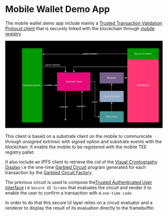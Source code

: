 # Mobile Wallet Demo App




The mobile wallet demo app include mainly a [Trusted Transaction Validation Protocol client](./TTVP_client.md) that is securely linked with the blockchain through [mobile registry](./Mobile_Registry.md)


![App architecture](./fig/App_architecture.svg)

This client is based on a substrate client on the mobile to communicate through unsigned extrinsic with signed option and substrate events with the blockchain. It enable the mobile to be registered with the mobile TEE registry pallet. 


It also include an IPFS client to retrieve the cid of the [Visual Cryptography Display](./VC-GC.md) i.e the one-time [Garbled Circuit](,/GC.md) program generated for each transaction  by the [Garbled Circuit Factory](./GCF.md).

The previous circuit is used to compose the[Trusted Authenticated User Interface](./TAUI.md) i.e `Secure UI Screen` that evaluates the circuit and render it to enable the user to confirm a transaction with a `one-time code`

In order to do that this secure UI layer relies on a circuit evaluator and a renderer to display the result of its evaluation directly to the framebuffer.

